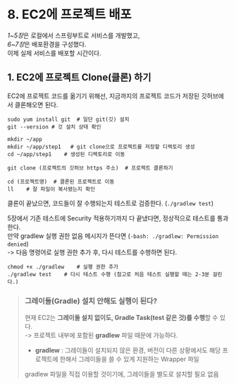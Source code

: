 # 8. EC2에 프로젝트 배포

*1~5장*은 로컬에서 스프링부트로 서비스를 개발했고,  
*6~7장*은 배포환경을 구성했다.  
이제 실제 서비스를 배포할 시간이다.

## 1. EC2에 프로젝트 Clone(클론) 하기

EC2에 프로젝트 코드를 옮기기 위해선, 지금까지의 프로젝트 코드가 저장된 깃허브에서 클론해오면 된다.  
 
```shell script
sudo yum install git  # 일단 git(깃) 설치
git --version # 깃 설치 상태 확인

mkdir ~/app   
mkdir ~/app/step1   # git clone으로 프로젝트를 저장할 디렉토리 생성
cd ~/app/step1    # 생성된 디렉토리로 이동

git clone (프로젝트의 깃허브 https 주소)  # 프로젝트 클론하기

cd (프로젝트명)  # 클론된 프로젝트로 이동
ll    # 잘 파일이 복사됐는지 확인
```

클론이 끝났으면, 코드들이 잘 수행되는지 테스트로 검증한다. (```./gradlew test```)

5장에서 기존 테스트에 Security 적용하기까지 다 끝냈다면, 정상적으로 테스트를 통과한다.  
만약 gradlew 실행 권한 없음 메시지가 뜬다면 (```-bash: ./gradlew: Permission denied```)  
-> 다음 명령어로 실행 권한 추가 후, 다시 테스트를 수행하면 된다.

```shell script
chmod +x ./gradlew    # 실행 권한 추가
./gradlew test    # 다시 테스트 수행 (참고로 처음 테스트 실행할 때는 2-3분 걸린다.)
``` 

> ### 그레이들(Gradle) 설치 안해도 실행이 된다?
>
> 현재 EC2는 **그레이들 설치 없이도, Gradle Task(test 같은 것)를 수행**할 수 있다.   
> -> 프로젝트 내부에 포함된 **gradlew** 파일 때문에 가능하다.
> 
> - **gradlew** : 그레이들이 설치되지 않은 환경, 버전이 다른 상황에서도 해당 프로젝트에 한해서 그레이들을 쓸 수 있게 지원하는 Wrapper 파일
> 
> gradlew 파일을 직접 이용할 것이기에, 그레이들을 별도로 설치할 필요 없음


